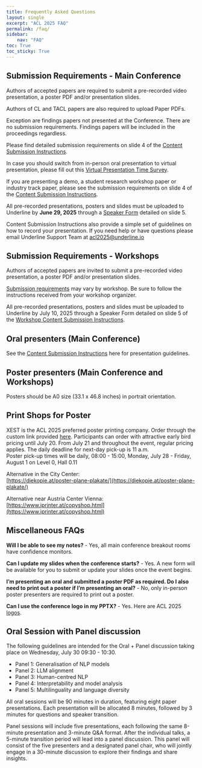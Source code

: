 ```yaml
---
title: Frequently Asked Questions
layout: single
excerpt: "ACL 2025 FAQ"
permalink: /faq/
sidebar: 
    nav: "FAQ"
toc: True
toc_sticky: True	
---
```



## Submission Requirements - Main Conference    
Authors of accepted papers are required to submit a pre-recorded video presentation, a poster PDF and/or presentation slides.    

Authors of CL and TACL papers are also required to upload Paper PDFs.    

Exception are findings papers not presented at the Conference. There are no submission requirements. Findings papers will be included in the proceedings regardless.    

Please find detailed submission requirements on slide 4 of the [Content Submission Instructions](https://docs.google.com/presentation/d/1mXRSfVbeD9Vh1-6ZXWSP5NKg0wT2QVF2EIGlMCWA84A/edit?usp=sharing).    
 
In case you should switch from in-person oral presentation to virtual presentation, please fill out this [Virtual Presentation Time Survey](https://acl-2025-virtual-presentation-time.paperform.co/).     

If you are presenting a demo, a student research workshop paper or industry track paper, please see the submission requirements on slide 4 of the [Content Submission Instructions](https://docs.google.com/presentation/d/1mXRSfVbeD9Vh1-6ZXWSP5NKg0wT2QVF2EIGlMCWA84A/edit?usp=sharing).    

All pre-recorded presentations, posters and slides must be uploaded to Underline by **June 29, 2025** through a [Speaker Form](https://acl2025-mainconference.paperform.co/) detailed on slide 5.    

Content Submission Instructions also provide a simple set of guidelines on how to record your presentation.
If you need help or have questions please email Underline Support Team at [acl2025@underline.io](mailto:acl2025@underline.io)

## Submission Requirements - Workshops    
Authors of accepted papers are invited to submit a pre-recorded video presentation, a poster PDF and/or presentation slides.    

[Submission requirements](https://docs.google.com/presentation/d/1B26aSIWCRTYEFKvndrYWspNBUpimN6v1h1Yww2_ZCpU/edit?usp=sharing) may vary by workshop. Be sure to follow the instructions received from your workshop organizer.    

All pre-recorded presentations, posters and slides must be uploaded to Underline by July 10, 2025 through a Speaker Form detailed on slide 5  of the [Workshop Content Submission Instructions](https://docs.google.com/presentation/d/1B26aSIWCRTYEFKvndrYWspNBUpimN6v1h1Yww2_ZCpU/edit?usp=sharing).


## Oral presenters (Main Conference)   
See the [Content Submission Instructions](https://docs.google.com/presentation/d/1mXRSfVbeD9Vh1-6ZXWSP5NKg0wT2QVF2EIGlMCWA84A/edit?usp=sharing) here for presentation guidelines.

## Poster presenters (Main Conference and Workshops)    
Posters should be A0 size (33.1 x 46.8 inches) in portrait orientation.

## Print Shops for Poster    
XEST is the ACL 2025 preferred poster printing company. Order through the custom link provided [here](https://xest.info/acl). Participants can order with attractive early bird pricing until July 20. From July 21 and throughout the event, regular pricing applies. The daily deadline for next-day pick-up is 11 a.m.      
Poster pick-up times will be daily, 08:00 - 15:00, Monday, July 28 - Friday, August 1 on Level 0, Hall 0.11     

Alternative in the City Center:     
[https://diekopie.at/poster-plane-plakate/](https://diekopie.at/poster-plane-plakate/)      

Alternative near Austria Center Vienna:       
[https://www.iprinter.at/copyshop.html](https://www.iprinter.at/copyshop.html)     

## Miscellaneous FAQs    
**Will I be able to see my notes?** - Yes, all main conference breakout rooms have confidence monitors.     

**Can I update my slides when the conference starts?** - Yes. A new form will be available for you to submit or update your slides once the event begins.     

**I’m presenting an oral and submitted a poster PDF as required. Do I also need to print out a poster if I’m presenting an oral?** - No, only in-person poster presenters are required to print out a poster.    

**Can I use the conference logo in my PPTX?** - Yes. Here are ACL 2025 [logos](https://drive.google.com/drive/folders/1GtkNVmq_bogb9ZJwzKWyyX2Q_0fMkOQg?usp=drive_link).

## Oral Session with Panel discussion     

The following guidelines are intended for the Oral + Panel discussion taking place on Wednesday, July 30 09:30 - 10:30.      
- Panel 1: Generalisation of NLP models
- Panel 2: LLM alignment
- Panel 3: Human-centred NLP
- Panel 4: Interpretability and model analysis
- Panel 5: Multilinguality and language diversity

All oral sessions will be 90 minutes in duration, featuring eight paper presentations. Each presentation will be allocated 8 minutes, followed by 3 minutes for questions and speaker transition.      

Panel sessions will include five presentations, each following the same 8-minute presentation and 3-minute Q&A format. After the individual talks, a 5-minute transition period will lead into a panel discussion. This panel will consist of the five presenters and a designated panel chair, who will jointly engage in a 30-minute discussion to explore their findings and share insights. 

